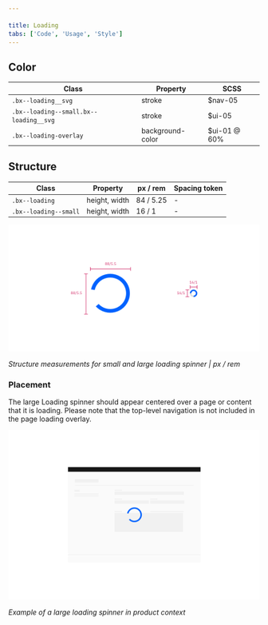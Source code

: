 ```yaml
---

title: Loading
tabs: ['Code', 'Usage', 'Style']
---
```


## Color

| Class                                  | Property         | SCSS         |
| -------------------------------------- | ---------------- | ------------ |
| `.bx--loading__svg`                    | stroke           | $nav-05      |
| `.bx--loading--small.bx--loading__svg` | stroke           | $ui-05       |
| `.bx--loading-overlay`                 | background-color | $ui-01 @ 60% |

## Structure

| Class                 | Property      | px / rem  | Spacing token |
| --------------------- | ------------- | --------- | ------------- |
| `.bx--loading`        | height, width | 84 / 5.25 | -             |
| `.bx--loading--small` | height, width | 16 / 1    | -             |

<div class="image-grid">
  <div>
    <img src="images/loading-style-1.png" alt="Large spinner structure measurements"/>
  </div>
</div>

_Structure measurements for small and large loading spinner | px / rem_

### Placement

The large Loading spinner should appear centered over a page or content that it is loading. Please note that the top-level navigation is not included in the page loading overlay.

<div class="image-component">
    <img src="images/loading-style-4.png" alt="Large spinner in context example" />
</div>

_Example of a large loading spinner in product context_
